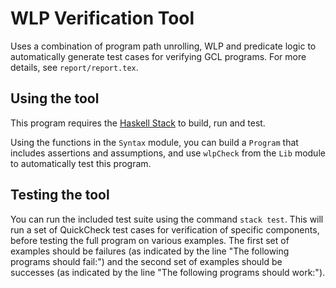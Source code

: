 # WLP Verification Tool

Uses a combination of program path unrolling, WLP and predicate logic to
automatically generate test cases for verifying GCL programs. For more details,
see `report/report.tex`.

## Using the tool

This program requires the [Haskell Stack](https://haskellstack.org) to build,
run and test.

Using the functions in the `Syntax` module, you can build a `Program` that
includes assertions and assumptions, and use `wlpCheck` from the `Lib` module
to automatically test this program.

## Testing the tool

You can run the included test suite using the command `stack test`. This will
run a set of QuickCheck test cases for verification of specific components,
before testing the full program on various examples. The first set of examples
should be failures (as indicated by the line "The following programs should fail:")
and the second set of examples should be successes (as indicated by the line
"The following programs should work:").
